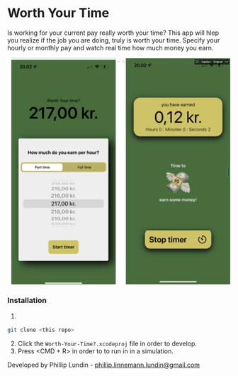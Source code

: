 # Worth Your Time
Is working for your current pay really worth your time? This app will hlep you realize if the job you are doing, truly is worth your time. Specify your hourly or monthly pay and watch real time how much money you earn. 


![Visual representation](./visual.png)

### Installation
1. 
```bash
git clone <this repo>
```

2. Click the ``Worth-Your-Time?.xcodeproj`` file in order to develop.
3. Press <CMD + R> in order to to run in in a simulation.


Developed by
Phillip Lundin - phillip.linnemann.lundin@gmail.com

